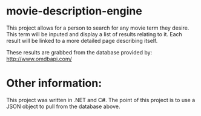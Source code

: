 # movie-description-engine

This project allows for a person to search for any movie term they desire.
This term will be inputed and display a list of results relating to it.
Each result will be linked to a more detailed page describing itself.

These results are grabbed from the database provided by: http://www.omdbapi.com/

# Other information:

This project was written in .NET and C#.
The point of this project is to use a JSON object to pull from the database above.
